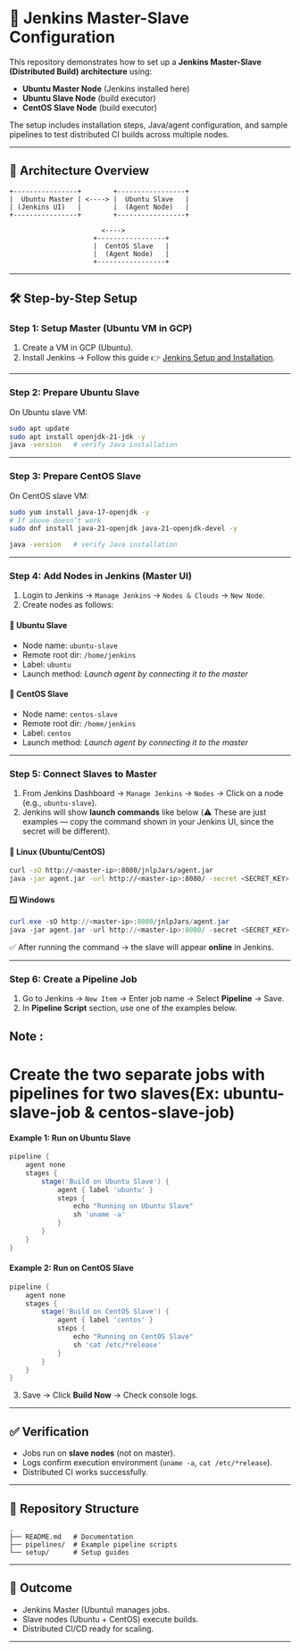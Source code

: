 
# 🚀 Jenkins Master-Slave Configuration

This repository demonstrates how to set up a **Jenkins Master-Slave (Distributed Build) architecture** using:

* **Ubuntu Master Node** (Jenkins installed here)
* **Ubuntu Slave Node** (build executor)
* **CentOS Slave Node** (build executor)

The setup includes installation steps, Java/agent configuration, and sample pipelines to test distributed CI builds across multiple nodes.

---

## 📌 Architecture Overview

```
+----------------+        +-----------------+
|  Ubuntu Master | <----> |  Ubuntu Slave   |
| (Jenkins UI)   |        |  (Agent Node)   |
+----------------+        +-----------------+

                       <---->
                     +-----------------+
                     |  CentOS Slave   |
                     |  (Agent Node)   |
                     +-----------------+
```

---

## 🛠️ Step-by-Step Setup

### **Step 1: Setup Master (Ubuntu VM in GCP)**

1. Create a VM in GCP (Ubuntu).
2. Install Jenkins → Follow this guide 👉 [Jenkins Setup and Installation](https://github.com/Mahadhav1999/jenkins-setup-and-installation).

---

### **Step 2: Prepare Ubuntu Slave**

On Ubuntu slave VM:

```bash
sudo apt update
sudo apt install openjdk-21-jdk -y
java -version   # verify Java installation
```

---

### **Step 3: Prepare CentOS Slave**

On CentOS slave VM:

```bash
sudo yum install java-17-openjdk -y
# If above doesn’t work
sudo dnf install java-21-openjdk java-21-openjdk-devel -y

java -version   # verify Java installation
```

---

### **Step 4: Add Nodes in Jenkins (Master UI)**

1. Login to Jenkins → `Manage Jenkins` → `Nodes & Clouds` → `New Node`.
2. Create nodes as follows:

#### 🔹 Ubuntu Slave

* Node name: `ubuntu-slave`
* Remote root dir: `/home/jenkins`
* Label: `ubuntu`
* Launch method: *Launch agent by connecting it to the master*

#### 🔹 CentOS Slave

* Node name: `centos-slave`
* Remote root dir: `/home/jenkins`
* Label: `centos`
* Launch method: *Launch agent by connecting it to the master*

---

### **Step 5: Connect Slaves to Master**

1. From Jenkins Dashboard → `Manage Jenkins` → `Nodes` → Click on a node (e.g., `ubuntu-slave`).
2. Jenkins will show **launch commands** like below (⚠️ These are just examples — copy the command shown in your Jenkins UI, since the secret will be different).

#### 🐧 Linux (Ubuntu/CentOS)

```bash
curl -sO http://<master-ip>:8080/jnlpJars/agent.jar
java -jar agent.jar -url http://<master-ip>:8080/ -secret <SECRET_KEY> -name "ubuntu-slave" -webSocket -workDir "/home/jenkins"
```

#### 🪟 Windows

```powershell
curl.exe -sO http://<master-ip>:8080/jnlpJars/agent.jar
java -jar agent.jar -url http://<master-ip>:8080/ -secret <SECRET_KEY> -name "windows-slave" -webSocket -workDir "C:\jenkins"
```

✅ After running the command → the slave will appear **online** in Jenkins.

---

### **Step 6: Create a Pipeline Job**


1. Go to Jenkins → `New Item` → Enter job name → Select **Pipeline** → Save.
2. In **Pipeline Script** section, use one of the examples below.

## Note :
# Create the two separate jobs with pipelines for two slaves(Ex: ubuntu-slave-job & centos-slave-job)

#### Example 1: Run on Ubuntu Slave

```groovy
pipeline {
    agent none
    stages {
        stage('Build on Ubuntu Slave') {
            agent { label 'ubuntu' }
            steps {
                echo "Running on Ubuntu Slave"
                sh 'uname -a'
            }
        }
    }
}
```

#### Example 2: Run on CentOS Slave

```groovy
pipeline {
    agent none
    stages {
        stage('Build on CentOS Slave') {
            agent { label 'centos' }
            steps {
                echo "Running on CentOS Slave"
                sh 'cat /etc/*release'
            }
        }
    }
}
```

3. Save → Click **Build Now** → Check console logs.

---

## ✅ Verification

* Jobs run on **slave nodes** (not on master).
* Logs confirm execution environment (`uname -a`, `cat /etc/*release`).
* Distributed CI works successfully.

---

## 📂 Repository Structure

```
.
├── README.md   # Documentation
├── pipelines/  # Example pipeline scripts
└── setup/      # Setup guides
```

---

## 🎯 Outcome

* Jenkins Master (Ubuntu) manages jobs.
* Slave nodes (Ubuntu + CentOS) execute builds.
* Distributed CI/CD ready for scaling.

---

